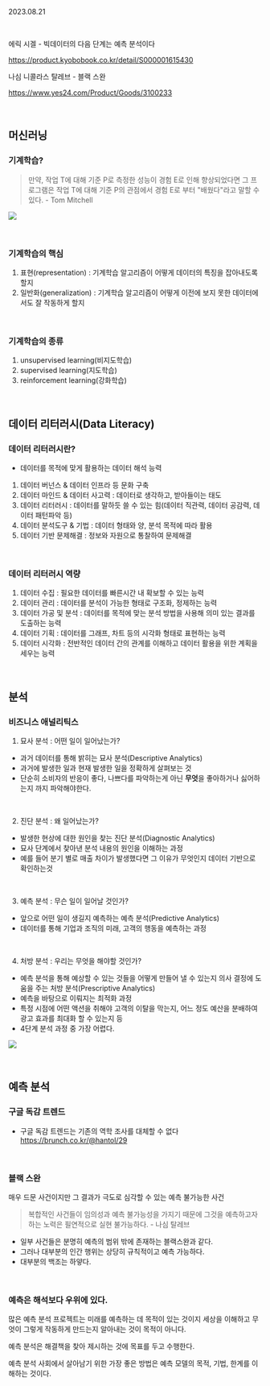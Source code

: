 2023.08.21

<br>

에릭 시겔 - 빅데이터의 다음 단계는 예측 분석이다

https://product.kyobobook.co.kr/detail/S000001615430


나심 니콜라스 탈레브 - 블랙 스완

https://www.yes24.com/Product/Goods/3100233

<br>

## 머신러닝

### 기계학습?

> 만약, 작업 T에 대해 기준 P로 측정한 성능이 경험 E로 인해 향상되었다면 그 프로그램은 작업 T에 대해 기준 P의 관점에서 경험 E로 부터 "배웠다"라고 말할 수 있다. - Tom Mitchell


![](https://i.imgur.com/F5DQlIY.png)

<br>

### 기계학습의 핵심

1. 표현(representation) : 기계학습 알고리즘이 어떻게 데이터의 특징을 잡아내도록 할지
2. 일반화(generalization) : 기계학습 알고리즘이 어떻게 이전에 보지 못한 데이터에서도 잘 작동하게 할지

<br>

### 기계학습의 종류

1. unsupervised learning(비지도학습)
2. supervised learning(지도학습)
3. reinforcement learning(강화학습)

<br>




## 데이터 리터러시(Data Literacy)

### 데이터 리터러시란?

* 데이터를 목적에 맞게 활용하는 데이터 해석 능력

1. 데이터 버넌스 & 데이터 인프라 등 문화 구축
2. 데이터 마인드 & 데이터 사고력 : 데이터로 생각하고, 받아들이는 태도
3. 데이터 리터러시 : 데이터를 말하듯 쓸 수 있는 힘(데이터 직관력, 데이터 공감력, 데이터 패턴파악 등)
4. 데이터 분석도구 & 기법 : 데이터 형태와 양, 분석 목적에 따라 활용
5. 데이터 기반 문제해결 : 정보와 자원으로 통찰하여 문제해결

<br>

### 데이터 리터러시 역량

1. 데이터 수집 : 필요한 데이터를 빠른시간 내 확보할 수 있는 능력
2. 데이터 관리 : 데이터를 분석이 가능한 형태로 구조화, 정제하는 능력
3. 데이터 가공 및 분석 : 데이터를 목적에 맞는 분석 방법을 사용해 의미 있는 결과를 도출하는 능력
4. 데이터 기획 : 데이터를 그래프, 차트 등의 시각화 형태로 표현하는 능력
5. 데이터 시각화 : 전반적인 데이터 간의 관계를 이해하고 데이터 활용을 위한 계획을 세우는 능력

<br>

## 분석

### 비즈니스 애널리틱스

1. 묘사 분석 : 어떤 일이 일어났는가?
* 과거 데이터를 통해 밝히는 묘사 분석(Descriptive Analytics)
* 과거에 발생한 일과 현재 발생한 일을 정확하게 살펴보는 것
* 단순히 소비자의 반응이 좋다, 나쁘다를 파악하는게 아닌 **무엇**을 좋아하거나 싫어하는지 까지 파악해야한다.

<br>

2. 진단 분석 : 왜 일어났는가?
* 발생한 현상에 대한 원인을 찾는 진단 분석(Diagnostic Analytics)
* 묘사 단계에서 찾아낸 분석 내용의 원인을 이해하는 과정
* 예를 들어 분기 별로 매출 차이가 발생했다면 그 이유가 무엇인지 데이터 기반으로 확인하는것

<br>

3. 예측 분석 : 무슨 일이 일어날 것인가?
* 앞으로 어떤 일이 생길지 예측하는 예측 분석(Predictive Analytics)
* 데이터를 통해 기업과 조직의 미래, 고객의 행동을 예측하는 과정

<br>

4. 처방 분석 : 우리는 무엇을 해야할 것인가?
* 예측 분석을 통해 예상할 수 있는 것들을 어떻게 만들어 낼 수 있는지 의사 결정에 도움을 주는 처방 분석(Prescriptive Analytics)
* 예측을 바탕으로 이뤄지는 최적화 과정
* 특정 시점에 어떤 액션을 취해야 고객의 이탈을 막는지, 어느 정도 예산을 분배하여 광고 효과를 최대화 할 수 있는지 등
* 4단계 분석 과정 중 가장 어렵다.


![](https://i.imgur.com/vg28a5E.png)


<br>

## 예측 분석

### 구글 독감 트렌드

* 구글 독감 트렌드는 기존의 역학 조사를 대체할 수 없다
https://brunch.co.kr/@hantol/29

<br>

### 블랙 스완 

매우 드문 사건이지만 그 결과가 극도로 심각할 수 있는 예측 불가능한 사건

>복합적인 사건들이 임의성과 예측 불가능성을 가지기 때문에 그것을 예측하고자 하는 노력은 필연적으로 실현 불가능하다. - 나심 탈레브

* 일부 사건들은 분명히 예측의 범위 밖에 존재하는 블랙스완과 같다.
* 그러나 대부분의 인간 행위는 상당히 규칙적이고 예측 가능하다.
* 대부분의 백조는 하얗다.

<br>

### 예측은 해석보다 우위에 있다.

많은 예측 분석 프로젝트는 미래를 예측하는 데 목적이 있는 것이지 세상을 이해하고 무엇이 그렇게 작동하게 만드는지 알아내는 것이 목적이 아니다.

예측 분석은 해결책을 찾아 제시하는 것에 목표를 두고 수행한다.

예측 분석 사회에서 살아남기 위한 가장 좋은 방법은 예측 모델의 목적, 기법, 한계를 이해하는 것이다.